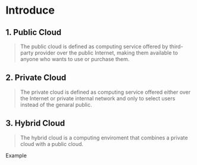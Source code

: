 # Introduce
## 1. Public Cloud
> The public cloud is defined as computing service offered by third-party provider over the public Internet,
 making them available to anyone who wants to use or purchase them.
## 2. Private Cloud
> The private cloud is defined as computing service offered either over the Internet or private internal network
>  and only to select users instead of the genaral public. 
## 3. Hybrid Cloud
> The hybrid cloud is a computing enviroment that combines a private cloud with a public cloud.

Example
```mermaid

```
